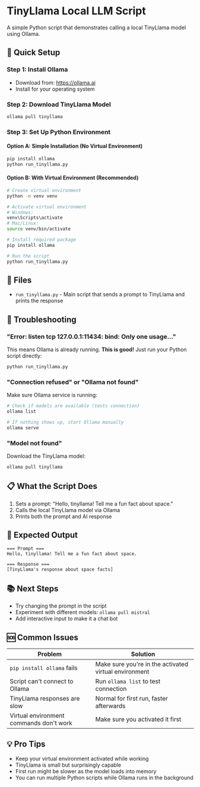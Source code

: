 # TinyLlama Local LLM Script

A simple Python script that demonstrates calling a local TinyLlama model using Ollama.

## 🚀 Quick Setup

### Step 1: Install Ollama
- Download from: https://ollama.ai
- Install for your operating system

### Step 2: Download TinyLlama Model
```bash
ollama pull tinyllama
```

### Step 3: Set Up Python Environment

#### Option A: Simple Installation (No Virtual Environment)
```bash
pip install ollama
python run_tinyllama.py
```

#### Option B: With Virtual Environment (Recommended)
```bash
# Create virtual environment
python -m venv venv

# Activate virtual environment
# Windows:
venv\Scripts\activate
# Mac/Linux:
source venv/bin/activate

# Install required package
pip install ollama

# Run the script
python run_tinyllama.py
```

## 📁 Files

- `run_tinyllama.py` - Main script that sends a prompt to TinyLlama and prints the response

## 🔧 Troubleshooting

### "Error: listen tcp 127.0.0.1:11434: bind: Only one usage..."
This means Ollama is already running. **This is good!** Just run your Python script directly:
```bash
python run_tinyllama.py
```

### "Connection refused" or "Ollama not found"
Make sure Ollama service is running:
```bash
# Check if models are available (tests connection)
ollama list

# If nothing shows up, start Ollama manually
ollama serve
```

### "Model not found"
Download the TinyLlama model:
```bash
ollama pull tinyllama
```

## 📋 What the Script Does

1. Sets a prompt: "Hello, tinyllama! Tell me a fun fact about space."
2. Calls the local TinyLlama model via Ollama
3. Prints both the prompt and AI response

## 🎯 Expected Output

```
=== Prompt ===
Hello, tinyllama! Tell me a fun fact about space.

=== Response ===
[TinyLlama's response about space facts]
```

## 📚 Next Steps

- Try changing the prompt in the script
- Experiment with different models: `ollama pull mistral`
- Add interactive input to make it a chat bot

## 🆘 Common Issues

| Problem | Solution |
|---------|----------|
| `pip install ollama` fails | Make sure you're in the activated virtual environment |
| Script can't connect to Ollama | Run `ollama list` to test connection |
| TinyLlama responses are slow | Normal for first run, faster afterwards |
| Virtual environment commands don't work | Make sure you activated it first |

## 💡 Pro Tips

- Keep your virtual environment activated while working
- TinyLlama is small but surprisingly capable
- First run might be slower as the model loads into memory
- You can run multiple Python scripts while Ollama runs in the background